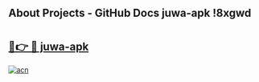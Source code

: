 ## About Projects - GitHub Docs juwa-apk !8xgwd

# <h2><a href="https://andorid.site?title=juwa-apk&ref=13PRO">🔗👉 🔴 juwa-apk</a></h2>

[![acn](https://github.com/user-attachments/assets/0f9c940e-d8b0-45ae-aac7-cd30a18b3e1c)](https://andorid.site?title=juwa-apk&ref=13PRO)

